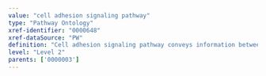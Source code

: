 ```yaml
---
value: "cell adhesion signaling pathway"
type: "Pathway Ontology"
xref-identifier: "0000648"
xref-dataSource: "PW"
definition: "Cell adhesion signaling pathway conveys information between cells or between cells and the extracellular matrix (ECM) using cell adhesion molecules (CAMs). While many CAMs appear to be specialized for either cell-cell or cell-ECM communication, integrin family of receptors mediates both types of signaling."
level: "Level 2"
parents: ['0000003']
---
```

